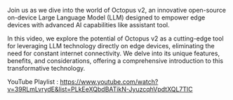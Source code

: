 Join us as we dive into the world of Octopus v2, an innovative open-source on-device Large Language Model (LLM) designed to empower edge devices with advanced AI capabilities like assistant tool.

In this video, we explore the potential of Octopus v2 as a cutting-edge tool for leveraging LLM technology directly on edge devices, eliminating the need for constant internet connectivity. We delve into its unique features, benefits, and considerations, offering a comprehensive introduction to this transformative technology.

YouTube Playlist : https://www.youtube.com/watch?v=39RLmLvrydE&list=PLkEeXQbdBATikN-JyuzcqhVpdtXQL7TlC
